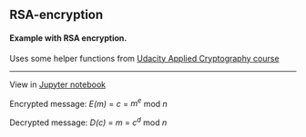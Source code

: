 ## RSA-encryption

#### Example with RSA encryption.

Uses some helper functions from [Udacity Applied Cryptography course](https://www.udacity.com/course/applied-cryptography--cs387)

____
View in [Jupyter notebook](RSA_practice.ipynb)

Encrypted message: *E(m)* = *c* = *m<sup>e</sup>* mod *n*

Decrypted message: *D(c)* = *m* = *c<sup>d</sup>* mod *n*
